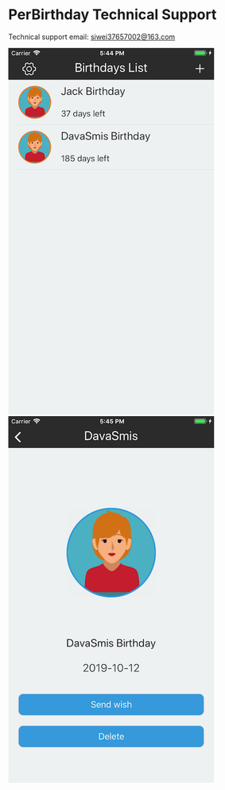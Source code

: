 # PerBirthday Technical Support


Technical support email: siwei37657002@163.com





![1](https://github.com/Visionere/PerBirthday/blob/master/1.png) ![2](https://github.com/Visionere/PerBirthday/blob/master/2.png)
